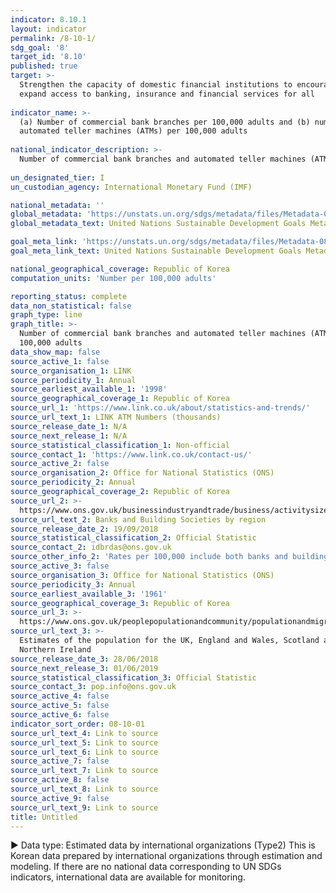 ```yaml
---
indicator: 8.10.1
layout: indicator
permalink: /8-10-1/
sdg_goal: '8'
target_id: '8.10'
published: true
target: >-
  Strengthen the capacity of domestic financial institutions to encourage and
  expand access to banking, insurance and financial services for all
  
indicator_name: >-
  (a) Number of commercial bank branches per 100,000 adults and (b) number of
  automated teller machines (ATMs) per 100,000 adults
  
national_indicator_description: >-
  Number of commercial bank branches and automated teller machines (ATMs) per 100,000 adults
  
un_designated_tier: I
un_custodian_agency: International Monetary Fund (IMF)

national_metadata: ''
global_metadata: 'https://unstats.un.org/sdgs/metadata/files/Metadata-08-10-01.pdf'
global_metadata_text: United Nations Sustainable Development Goals Metadata (PDF 411 KB)

goal_meta_link: 'https://unstats.un.org/sdgs/metadata/files/Metadata-08-10-01.pdf'
goal_meta_link_text: United Nations Sustainable Development Goals Metadata (PDF 411 KB)

national_geographical_coverage: Republic of Korea
computation_units: 'Number per 100,000 adults'

reporting_status: complete
data_non_statistical: false
graph_type: line
graph_title: >-
  Number of commercial bank branches and automated teller machines (ATMs) per
  100,000 adults
data_show_map: false
source_active_1: false
source_organisation_1: LINK
source_periodicity_1: Annual
source_earliest_available_1: '1998'
source_geographical_coverage_1: Republic of Korea
source_url_1: 'https://www.link.co.uk/about/statistics-and-trends/'
source_url_text_1: LINK ATM Numbers (thousands)
source_release_date_1: N/A
source_next_release_1: N/A
source_statistical_classification_1: Non-official
source_contact_1: 'https://www.link.co.uk/contact-us/'
source_active_2: false
source_organisation_2: Office for National Statistics (ONS)
source_periodicity_2: Annual
source_geographical_coverage_2: Republic of Korea
source_url_2: >-
  https://www.ons.gov.uk/businessindustryandtrade/business/activitysizeandlocation/adhocs/009190banksandbuildingsocietiesbyregion
source_url_text_2: Banks and Building Societies by region
source_release_date_2: 19/09/2018
source_statistical_classification_2: Official Statistic
source_contact_2: idbrdas@ons.gov.uk
source_other_info_2: 'Rates per 100,000 include both banks and building societies counts'
source_active_3: false
source_organisation_3: Office for National Statistics (ONS)
source_periodicity_3: Annual
source_earliest_available_3: '1961'
source_geographical_coverage_3: Republic of Korea
source_url_3: >-
  https://www.ons.gov.uk/peoplepopulationandcommunity/populationandmigration/populationestimates/datasets/populationestimatesforukenglandandwalesscotlandandnorthernireland
source_url_text_3: >-
  Estimates of the population for the UK, England and Wales, Scotland and
  Northern Ireland
source_release_date_3: 28/06/2018
source_next_release_3: 01/06/2019
source_statistical_classification_3: Official Statistic
source_contact_3: pop.info@ons.gov.uk
source_active_4: false
source_active_5: false
source_active_6: false
indicator_sort_order: 08-10-01
source_url_text_4: Link to source
source_url_text_5: Link to source
source_url_text_6: Link to source
source_active_7: false
source_url_text_7: Link to source
source_active_8: false
source_url_text_8: Link to source
source_active_9: false
source_url_text_9: Link to source
title: Untitled
---
```

▶ Data type: Estimated data by international organizations (Type2) This is Korean data prepared by international organizations through estimation and modeling. If there are no national data corresponding to UN SDGs indicators, international data are available for monitoring.
